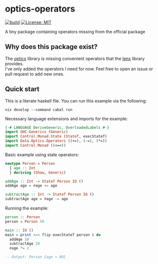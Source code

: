 # optics-operators

[![build](https://github.com/qwbarch/optics-operators/actions/workflows/build.yml/badge.svg)](https://github.com/qwbarch/optics-operators/actions/workflows/build.yml) [![License: MIT](https://img.shields.io/badge/License-MIT-green.svg)](https://opensource.org/licenses/MIT)

A tiny package containing operators missing from the official package

## Why does this package exist?

The [optics](https://hackage.haskell.org/package/optics) library is missing convenient operators that the [lens](https://hackage.haskell.org/package/lens-5.2.2/docs/Control-Lens-Operators.html)
library provides.  
I've only added the operators I need for now. Feel free to open an issue or pull request to add new ones.

## Quick start

This is a literate haskell file. You can run this example via the following:
```
nix develop --command cabal run
```

Necessary language extensions and imports for the example:
```haskell
{-# LANGUAGE DeriveGeneric, OverloadedLabels #-}
import GHC.Generics (Generic)
import Control.Monad.State (StateT, execStateT)
import Data.Optics.Operators ((+=), (-=), (*=))
import Control.Monad ((<=<))
```

Basic example using state operators:
```haskell
newtype Person = Person
  { age :: Int
  } deriving (Show, Generic)

addAge :: Int -> StateT Person IO ()
addAge age = #age += age

subtractAge :: Int -> StateT Person IO ()
subtractAge age = #age -= age
```

Running the example:
```haskell
person :: Person
person = Person 50

main :: IO ()
main = print <=< flip execStateT person $ do
  addAge 10
  subtractAge 20
  #age *= 2

-- Output: Person {age = 80}
```
